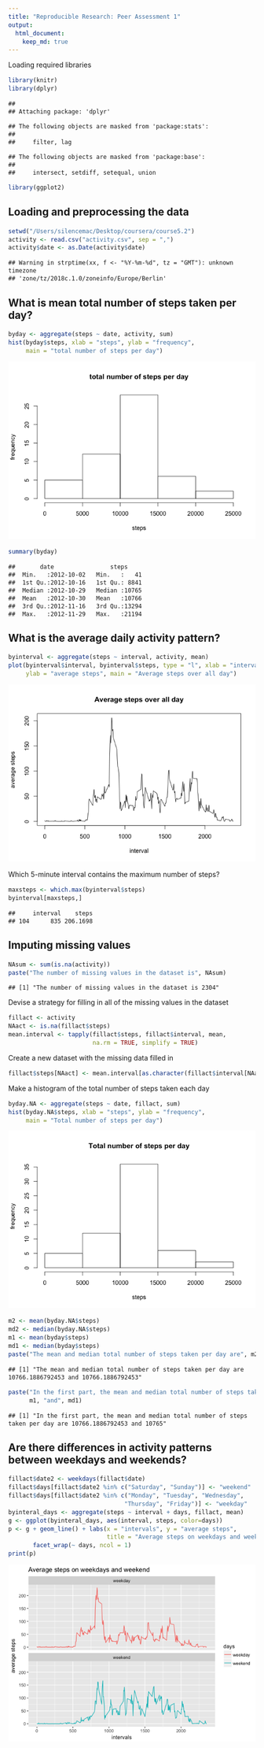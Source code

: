```yaml
---
title: "Reproducible Research: Peer Assessment 1"
output: 
  html_document:
    keep_md: true
---
```


Loading required libraries

```r
library(knitr)
library(dplyr)
```

```
## 
## Attaching package: 'dplyr'
```

```
## The following objects are masked from 'package:stats':
## 
##     filter, lag
```

```
## The following objects are masked from 'package:base':
## 
##     intersect, setdiff, setequal, union
```

```r
library(ggplot2)
```

## Loading and preprocessing the data

```r
setwd("/Users/silencemac/Desktop/coursera/course5.2")
activity <- read.csv("activity.csv", sep = ",")
activity$date <- as.Date(activity$date)
```

```
## Warning in strptime(xx, f <- "%Y-%m-%d", tz = "GMT"): unknown timezone
## 'zone/tz/2018c.1.0/zoneinfo/Europe/Berlin'
```

## What is mean total number of steps taken per day?

```r
byday <- aggregate(steps ~ date, activity, sum)
hist(byday$steps, xlab = "steps", ylab = "frequency", 
     main = "total number of steps per day")
```

![](PA1_template_files/figure-html/sum-1.png)<!-- -->

```r
summary(byday)
```

```
##       date                steps      
##  Min.   :2012-10-02   Min.   :   41  
##  1st Qu.:2012-10-16   1st Qu.: 8841  
##  Median :2012-10-29   Median :10765  
##  Mean   :2012-10-30   Mean   :10766  
##  3rd Qu.:2012-11-16   3rd Qu.:13294  
##  Max.   :2012-11-29   Max.   :21194
```

## What is the average daily activity pattern?


```r
byinterval <- aggregate(steps ~ interval, activity, mean)
plot(byinterval$interval, byinterval$steps, type = "l", xlab = "interval",
     ylab = "average steps", main = "Average steps over all day")
```

![](PA1_template_files/figure-html/mean-1.png)<!-- -->

Which 5-minute interval contains the maximum number of steps?

```r
maxsteps <- which.max(byinterval$steps)
byinterval[maxsteps,]
```

```
##     interval    steps
## 104      835 206.1698
```

## Imputing missing values

```r
NAsum <- sum(is.na(activity))
paste("The number of missing values in the dataset is", NAsum)
```

```
## [1] "The number of missing values in the dataset is 2304"
```

Devise a strategy for filling in all of the missing values in the dataset

```r
fillact <- activity
NAact <- is.na(fillact$steps)
mean.interval <- tapply(fillact$steps, fillact$interval, mean, 
                        na.rm = TRUE, simplify = TRUE)
```

Create a new dataset with the missing data filled in

```r
fillact$steps[NAact] <- mean.interval[as.character(fillact$interval[NAact])]
```

Make a histogram of the total number of steps taken each day

```r
byday.NA <- aggregate(steps ~ date, fillact, sum)
hist(byday.NA$steps, xlab = "steps", ylab = "frequency", 
     main = "Total number of steps per day")
```

![](PA1_template_files/figure-html/plot1-1.png)<!-- -->

```r
m2 <- mean(byday.NA$steps)
md2 <- median(byday.NA$steps)
m1 <- mean(byday$steps)
md1 <- median(byday$steps)
paste("The mean and median total number of steps taken per day are", m2, "and", md2)
```

```
## [1] "The mean and median total number of steps taken per day are 10766.1886792453 and 10766.1886792453"
```

```r
paste("In the first part, the mean and median total number of steps taken per day are", 
      m1, "and", md1)
```

```
## [1] "In the first part, the mean and median total number of steps taken per day are 10766.1886792453 and 10765"
```

## Are there differences in activity patterns between weekdays and weekends?

```r
fillact$date2 <- weekdays(fillact$date)
fillact$days[fillact$date2 %in% c("Saturday", "Sunday")] <- "weekend"
fillact$days[fillact$date2 %in% c("Monday", "Tuesday", "Wednesday", 
                                 "Thursday", "Friday")] <- "weekday"
byinteral_days <- aggregate(steps ~ interval + days, fillact, mean)
g <- ggplot(byinteral_days, aes(interval, steps, color=days))
p <- g + geom_line() + labs(x = "intervals", y = "average steps", 
                            title = "Average steps on weekdays and weekend") + 
       facet_wrap(~ days, ncol = 1)
print(p)
```

![](PA1_template_files/figure-html/days-1.png)<!-- -->
